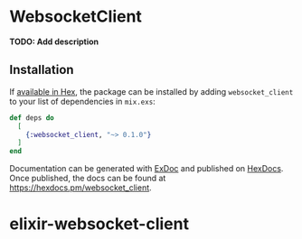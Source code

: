 # WebsocketClient

**TODO: Add description**

## Installation

If [available in Hex](https://hex.pm/docs/publish), the package can be installed
by adding `websocket_client` to your list of dependencies in `mix.exs`:

```elixir
def deps do
  [
    {:websocket_client, "~> 0.1.0"}
  ]
end
```

Documentation can be generated with [ExDoc](https://github.com/elixir-lang/ex_doc)
and published on [HexDocs](https://hexdocs.pm). Once published, the docs can
be found at <https://hexdocs.pm/websocket_client>.

# elixir-websocket-client

